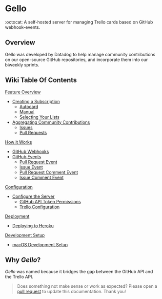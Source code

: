 # Gello
:octocat: A self-hosted server for managing Trello cards based on GitHub webhook-events.

## Overview

Gello was developed by Datadog to help manage community contributions on our open-source GitHub repositories, and incorporate them into our biweekly sprints.

## Wiki Table Of Contents

[Feature Overview](https://github.com/DataDog/gello/wiki/Feature-Overview)
  * [Creating a Subscription](https://github.com/DataDog/gello/wiki/Feature-Overview#creating-a-subscription)
    * [Autocard](https://github.com/DataDog/gello/wiki/Feature-Overview#autocard)
    * [Manual](https://github.com/DataDog/gello/wiki/Feature-Overview#manual)
    * [Selecting Your Lists](https://github.com/DataDog/gello/wiki/Feature-Overview#selecting-your-lists)
  * [Aggregating Community Contributions](https://github.com/DataDog/gello/wiki/Feature-Overview#aggregating-community-contributions)
    * [Issues](https://github.com/DataDog/gello/wiki/Feature-Overview#aggregating-community-issues)
    * [Pull Requests](https://github.com/DataDog/gello/wiki/Feature-Overview#aggregating-community-pull-requests)

[How it Works](https://github.com/DataDog/gello/wiki/How-it-works)
  * [GitHub Webhooks](https://github.com/DataDog/gello/wiki/How-it-works#github-webhooks)
  * [GitHub Events](https://github.com/DataDog/gello/wiki/How-it-works#github-events)
    * [Pull Request Event](https://github.com/DataDog/gello/wiki/How-it-works#pull-request-event)
    * [Issue Event](https://github.com/DataDog/gello/wiki/How-it-works#issue-event)
    * [Pull Request Comment Event](https://github.com/DataDog/gello/wiki/How-it-works#pull-request-comment-event)
    * [Issue Comment Event](https://github.com/DataDog/gello/wiki/How-it-works#issue-comment-event)

[Configuration](https://github.com/DataDog/gello/wiki/Configuration)
  * [Configure the Server](https://github.com/DataDog/gello/wiki/Configuration#configure-the-server)
    * [GitHub API Token Permissions](https://github.com/DataDog/gello/wiki/Configuration#github-api-token)
    * [Trello Configuration](https://github.com/DataDog/gello/wiki/Configuration#trello-configuration)

[Deployment](https://github.com/DataDog/gello/wiki/Deployment)
  * [Deploying to Heroku](https://github.com/DataDog/gello/wiki/Deployment#deploying-to-heroku)

[Development Setup](https://github.com/DataDog/gello/wiki/Development-Setup)
  * [macOS Development Setup](https://github.com/DataDog/gello/wiki/Development-Setup#macos-development-setup)

## Why _Gello_?
_Gello_ was named because it bridges the gap between the GitHub API and the Trello API.

> Does something not make sense or work as expected? Please open a [pull request](https://github.com/DataDog/gello/compare) to update this documentation. Thank you!
